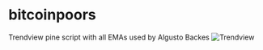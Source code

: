 # bitcoinpoors
Trendview pine script with all EMAs used by Algusto Backes
![Trendview]([https://raw.githubusercontent.com/masterzion/bitcoinpoors/main/Screenshot%20from%202022-07-11%2013-04-28.png])



